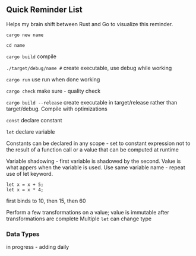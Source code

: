 ## Quick Reminder List
Helps my brain shift between Rust and Go to visualize this reminder.

`cargo new name`

`cd name`

`cargo build` 
compile

`./target/debug/name #` 
create executable, use debug while working

`cargo run` 
use run when done working

`cargo check` 
make sure - quality check

`cargo build --release` 
create executable in target/release rather than target/debug. Compile with optimizations

`const` 
declare constant

`let`
declare variable

Constants can be declared in any scope - set to constant expression not to the result of a function call or a value that can be computed at runtime

Variable shadowing - first variable is shadowed by the second. Value is what appers when the variable is used. Use same variable name - repeat use of let keyword.

```let x = 10;
let x = x + 5;
let x = x * 4;
```

first binds to 10, then 15, then 60

Perform a few transformations on a value; value is immutable after transformations are complete
Multiple `let` can change type

### Data Types


in progress - adding daily


      
      
